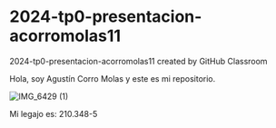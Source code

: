 # 2024-tp0-presentacion-acorromolas11
2024-tp0-presentacion-acorromolas11 created by GitHub Classroom

Hola, soy Agustín Corro Molas y este es mi repositorio.

![IMG_6429 (1)](https://github.com/pdepjm/2024-tp0-presentacion-acorromolas11/assets/111474490/b7468dbf-f5a3-4369-a8db-5745447a2e8b)

Mi legajo es: 210.348-5
